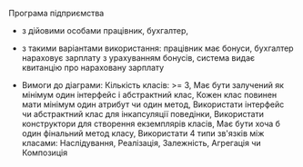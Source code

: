 Програма підприємства 
- з дійовими особами працівник, бухгалтер, 
- з такими варіантами використання: працівник має бонуси, бухгалтер нараховує зарплату з урахуванням бонусів, система видає квитанцію про нараховану зарплату

- Вимоги до діаграми: Кількість класів: >= 3, Має бути залучений як мінімум один інтерфейс і абстрактний клас, Кожен клас повинен мати мінімум один атрибут чи один метод, Використати інтерфейс чи абстрактний клас для інкапсуляції поведінки, Використати конструктори для створення екземплярів класів, Має бути хоча б один фінальний метод класу, Використати 4 типи зв'язків між класами: Наслідування, Реалізація, Залежність, Агрегація чи Композиція